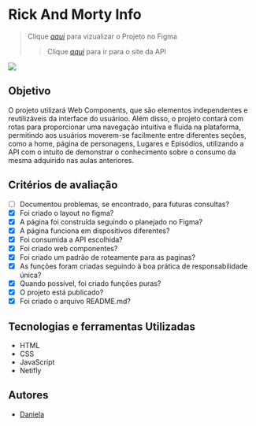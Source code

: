 # Rick And Morty Info

> Clique _[aqui](https://www.figma.com/file/3JkhWsPMAB15mkO3sjp485/Site-Rick-and-Morty?type=design&node-id=90-85&t=AuLgw4revgkJMKCs-0)_ para vizualizar o Projeto no Figma
> > Clique _[aqui](https://rickandmortyapi.com)_ para ir para o site da API

![](./imgs/)


## Objetivo

O projeto utilizará Web Components, que são elementos independentes e reutilizáveis da interface do usuárioo. Além disso, o projeto contará com rotas para proporcionar uma navegação intuitiva e fluida na plataforma, permitindo aos usuários moverem-se facilmente entre diferentes seções, como a home, página de personagens, Lugares e Episódios, utilizando a API com o intuito de demonstrar o conhecimento sobre o consumo da mesma adquirido nas aulas anteriores.

## Critérios de avaliação
- [ ]  Documentou problemas, se encontrado, para futuras consultas?
- [x]  Foi criado o layout no figma?
- [x]  A página foi construída seguindo o planejado no Figma?
- [x]  A página funciona em dispositivos diferentes?
- [x]  Foi consumida a API escolhida?
- [x]  Foi criado web componentes?
- [x]  Foi criado um padrão de roteamente para as paginas?
- [x]  As funções foram criadas seguindo à boa prática de responsabilidade única?
- [x]  Quando possível, foi criado funções puras?
- [x]  O projeto está publicado?
- [x]  Foi criado o arquivo README.md?

## Tecnologias e ferramentas Utilizadas

* HTML 
* CSS
* JavaScript
* Netifly

## Autores
* [Daniela](https://github.com/D4kii)

















